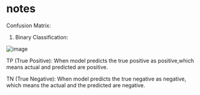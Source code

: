 # notes
Confusion Matrix:

1. Binary Classification:

![image](https://github.com/zacrenju/notes/assets/33603555/c021077f-a688-4031-8dd3-6a02eca1b68c)


TP (True Positive): When model predicts the true positive as positive,which means actual and predicted are positive.

TN (True Negative): When model predicts the true negative as negative, which means the actual and the predicted are negative.
